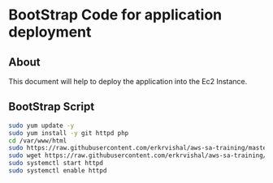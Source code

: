 # BootStrap Code for application deployment

## About
This document will help to deploy the application into the Ec2 Instance.

## BootStrap Script

```bash
sudo yum update -y
sudo yum install -y git httpd php
cd /var/www/html
sudo https://raw.githubusercontent.com/erkrvishal/aws-sa-training/master/Instance_lab/dog.jpg
sudo wget https://raw.githubusercontent.com/erkrvishal/aws-sa-training/master/Instance_lab/index.php
sudo systemctl start httpd
sudo systemctl enable httpd
```

